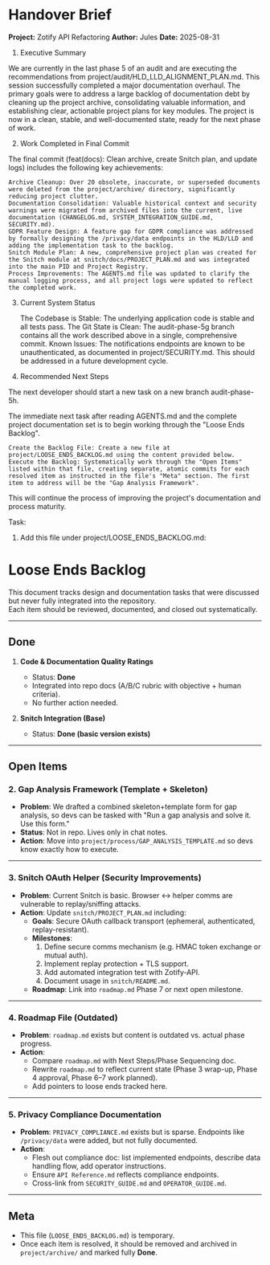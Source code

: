 # Handover Brief

**Project:** Zotify API Refactoring 
**Author:** Jules 
**Date:** 2025-08-31 

1. Executive Summary

We are currently in the last phase 5 of an audit and are executing the recommendations from project/audit/HLD_LLD_ALIGNMENT_PLAN.md.
This session successfully completed a major documentation overhaul. The primary goals were to address a large backlog of documentation debt by cleaning up the project archive, consolidating valuable information, and establishing clear, actionable project plans for key modules. The project is now in a clean, stable, and well-documented state, ready for the next phase of work.

2. Work Completed in Final Commit

The final commit (feat(docs): Clean archive, create Snitch plan, and update logs) includes the following key achievements:

    Archive Cleanup: Over 20 obsolete, inaccurate, or superseded documents were deleted from the project/archive/ directory, significantly reducing project clutter.
    Documentation Consolidation: Valuable historical context and security warnings were migrated from archived files into the current, live documentation (CHANGELOG.md, SYSTEM_INTEGRATION_GUIDE.md, SECURITY.md).
    GDPR Feature Design: A feature gap for GDPR compliance was addressed by formally designing the /privacy/data endpoints in the HLD/LLD and adding the implementation task to the backlog.
    Snitch Module Plan: A new, comprehensive project plan was created for the Snitch module at snitch/docs/PROJECT_PLAN.md and was integrated into the main PID and Project Registry.
    Process Improvements: The AGENTS.md file was updated to clarify the manual logging process, and all project logs were updated to reflect the completed work.

3. Current System Status

    The Codebase is Stable: The underlying application code is stable and all tests pass.
    The Git State is Clean: The audit-phase-5g branch contains all the work described above in a single, comprehensive commit.
    Known Issues: The notifications endpoints are known to be unauthenticated, as documented in project/SECURITY.md. This should be addressed in a future development cycle.

4. Recommended Next Steps

The next developer should start a new task on a new branch audit-phase-5h.

The immediate next task after reading AGENTS.md and the complete project documentation set is to begin working through the "Loose Ends Backlog".

    Create the Backlog File: Create a new file at project/LOOSE_ENDS_BACKLOG.md using the content provided below.
    Execute the Backlog: Systematically work through the "Open Items" listed within that file, creating separate, atomic commits for each resolved item as instructed in the file's "Meta" section. The first item to address will be the "Gap Analysis Framework".

This will continue the process of improving the project's documentation and process maturity.

Task: 

1. Add this file under project/LOOSE_ENDS_BACKLOG.md:

# Loose Ends Backlog

This document tracks design and documentation tasks that were discussed but never fully integrated into the repository.  
Each item should be reviewed, documented, and closed out systematically.

---

## Done
1. **Code & Documentation Quality Ratings**
   - Status: **Done**
   - Integrated into repo docs (A/B/C rubric with objective + human criteria).
   - No further action needed.

2. **Snitch Integration (Base)**
   - Status: **Done (basic version exists)**

---

## Open Items

### 2. Gap Analysis Framework (Template + Skeleton)
- **Problem**: We drafted a combined skeleton+template form for gap analysis, so devs can be tasked with "Run a gap analysis and solve it. Use this form."  
- **Status**: Not in repo. Lives only in chat notes.  
- **Action**: Move into `project/process/GAP_ANALYSIS_TEMPLATE.md` so devs know exactly how to execute.  

---

### 3. Snitch OAuth Helper (Security Improvements)
- **Problem**: Current Snitch is basic. Browser ↔ helper comms are vulnerable to replay/sniffing attacks.  
- **Action**: Update `snitch/PROJECT_PLAN.md` including:  
  - **Goals**: Secure OAuth callback transport (ephemeral, authenticated, replay-resistant).  
  - **Milestones**:  
    1. Define secure comms mechanism (e.g. HMAC token exchange or mutual auth).  
    2. Implement replay protection + TLS support.  
    3. Add automated integration test with Zotify-API.  
    4. Document usage in `snitch/README.md`.  
  - **Roadmap**: Link into `roadmap.md` Phase 7 or next open milestone.  

---

### 4. Roadmap File (Outdated)
- **Problem**: `roadmap.md` exists but content is outdated vs. actual phase progress.  
- **Action**:  
  - Compare `roadmap.md` with Next Steps/Phase Sequencing doc.  
  - Rewrite `roadmap.md` to reflect current state (Phase 3 wrap-up, Phase 4 approval, Phase 6–7 work planned).  
  - Add pointers to loose ends tracked here.  

---

### 5. Privacy Compliance Documentation
- **Problem**: `PRIVACY_COMPLIANCE.md` exists but is sparse. Endpoints like `/privacy/data` were added, but not fully documented.  
- **Action**:  
  - Flesh out compliance doc: list implemented endpoints, describe data handling flow, add operator instructions.  
  - Ensure `API Reference.md` reflects compliance endpoints.  
  - Cross-link from `SECURITY_GUIDE.md` and `OPERATOR_GUIDE.md`.  

---

## Meta
- This file (`LOOSE_ENDS_BACKLOG.md`) is temporary.  
- Once each item is resolved, it should be removed and archived in `project/archive/` and marked fully **Done**.  
